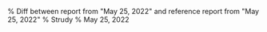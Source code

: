 % Diff between report from "May 25, 2022" and reference report from "May 25, 2022"
% Strudy
% May 25, 2022


